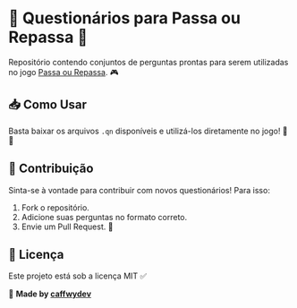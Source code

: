 # 🎉 Questionários para Passa ou Repassa 🎉

Repositório contendo conjuntos de perguntas prontas para serem utilizadas no jogo [Passa ou Repassa](https://github.com/caffwydev/passa-ou-repassa-src). 🎮

## 📥 Como Usar

Basta baixar os arquivos `.qn` disponíveis e utilizá-los diretamente no jogo! 📝🎯

## 🤝 Contribuição

Sinta-se à vontade para contribuir com novos questionários! Para isso:

1. Fork o repositório.
2. Adicione suas perguntas no formato correto.
3. Envie um Pull Request. 🚀

## 📜 Licença

Este projeto está sob a licença MIT ✅

🔗 **Made by [caffwydev](https://github.com/caffwydev)**
